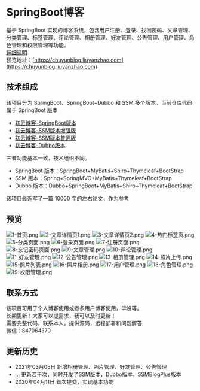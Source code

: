 # SpringBoot博客
基于 SpringBoot 实现的博客系统，包含用户注册、登录、找回密码、文章管理、分类管理、标签管理、评论管理、相册管理、好友管理、公告管理、用户管理、角色管理和权限管理等功能。<br/>
[详细说明](https://liuyanzhao.com/10206.html) <br/>
预览地址：[https://chuyunblog.liuyanzhao.com](https://chuyunblog.liuyanzhao.com)

## 技术组成
该项目分为 SpringBoot、SpringBoot+Dubbo 和 SSM 多个版本，当前仓库代码属于 SpringBoot 版本 <br/>

- [初云博客-SpringBoot版本](https://github.com/saysky/ChuyunBlog)
- [初云博客-SSM版本增强版](https://github.com/saysky/SSMBlogPlus)
- [初云博客-SSM版本普通版](https://github.com/saysky/ChuyunBlog-SSM)
- [初云博客-Dubbo版本](https://github.com/saysky/ChuyunBlog-Dubbo)


三者功能基本一致，技术组织不同。

- SpringBoot 版本：SpringBoot+MyBatis+Shiro+Thymeleaf+BootStrap
- SSM 版本：Spring+SpringMVC+MyBatis+Thymeleaf+BootStrap
- Dubbo 版本：Dubbo+SpringBoot+MyBatis+Shiro+Thymeleaf+BootStrap

该项目最近写了一篇 10000 字的左右论文，作为参考 <br/>


## 预览
![1-首页.png](img/1-首页页面.png)
![2-文章详情页1.png](img/2-文章详情页1.png)
![3-文章详情页2.png](img/3-文章详情页2.png)
![4-热门标签页.png](img/4-热门标签页.png)
![5-分类页面.png](img/5-分类页面.png)
![6-登录页面.png](img/6-登录页面.png)
![7-注册页面.png](img/7-注册页面.png)
![8-忘记密码页面.png](img/8-忘记密码页面.png)
![9-文章管理.png](img/9-文章管理.png)
![10-评论管理.png](img/10-评论管理.png)
![11-好友管理.png](img/11-好友管理.png)
![12-公告管理.png](img/12-公告管理.png)
![13-相册管理.png](img/13-相册管理.png)
![14-照片上传.png](img/14-照片上传.png)
![15-照片列表.png](img/15-照片列表.png)
![16-照片相册.png](img/16-照片相册.png)
![17-用户管理.png](img/17-用户管理.png)
![18-角色管理.png](img/18-角色管理.png)
![19-权限管理.png](img/19-权限管理.png)


## 联系方式
该项目可用于个人博客使用或者多用户博客使用，毕设等。 <br/>
长期更新！大家可以提需求，我可以及时更新！  <br/>
需要完整代码，联系本人，提供源码，远程部署和问题解答 <br/>
微信：847064370  <br/>

## 更新历史
- 2021年03月05日 新增相册管理、照片管理、好友管理、公告管理
- ... 更新若干次，同时开发了SSM版本，Dubbo版本，SSMBlogPlus版本
- 2020年04月11日 首次提交，实现基本功能